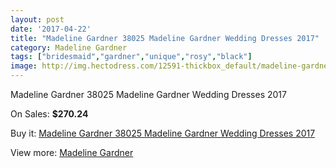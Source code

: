 ```yaml
---
layout: post
date: '2017-04-22'
title: "Madeline Gardner 38025 Madeline Gardner Wedding Dresses 2017"
category: Madeline Gardner
tags: ["bridesmaid","gardner","unique","rosy","black"]
image: http://img.hectodress.com/12591-thickbox_default/madeline-gardner-38025-madeline-gardner-wedding-dresses-2013.jpg
---
```

Madeline Gardner 38025 Madeline Gardner Wedding Dresses 2017

On Sales: **$270.24**
<a href="https://www.hectodress.com/madeline-gardner/6174-madeline-gardner-38025-madeline-gardner-wedding-dresses-2013.html"><amp-img layout="responsive" width="600" height="600" src="//img.hectodress.com/12591-thickbox_default/madeline-gardner-38025-madeline-gardner-wedding-dresses-2013.jpg" alt="Madeline Gardner 38025 Madeline Gardner Wedding Dresses 2017 0" /></a>
<a href="https://www.hectodress.com/madeline-gardner/6174-madeline-gardner-38025-madeline-gardner-wedding-dresses-2013.html"><amp-img layout="responsive" width="600" height="600" src="//img.hectodress.com/12593-thickbox_default/madeline-gardner-38025-madeline-gardner-wedding-dresses-2013.jpg" alt="Madeline Gardner 38025 Madeline Gardner Wedding Dresses 2017 1" /></a>
<a href="https://www.hectodress.com/madeline-gardner/6174-madeline-gardner-38025-madeline-gardner-wedding-dresses-2013.html"><amp-img layout="responsive" width="600" height="600" src="//img.hectodress.com/12592-thickbox_default/madeline-gardner-38025-madeline-gardner-wedding-dresses-2013.jpg" alt="Madeline Gardner 38025 Madeline Gardner Wedding Dresses 2017 2" /></a>

Buy it: [Madeline Gardner 38025 Madeline Gardner Wedding Dresses 2017](https://www.hectodress.com/madeline-gardner/6174-madeline-gardner-38025-madeline-gardner-wedding-dresses-2013.html "Madeline Gardner 38025 Madeline Gardner Wedding Dresses 2017")

View more: [Madeline Gardner](https://www.hectodress.com/107-madeline-gardner "Madeline Gardner")
